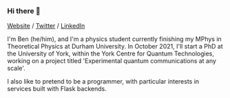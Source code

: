 ### Hi there 👋

[Website](https://bamiesking.uk) / [Twitter](https://twitter.com/bamiesking) / [LinkedIn](https://linkedin.com/in/bamiesking)

I'm Ben (he/him), and I'm a physics student currently finishing my MPhys in Theoretical Physics at Durham University. In October 2021, I'll start a PhD at the University of York, within the York Centre for Quantum Technologies, working on a project titled 'Experimental quantum communications at any scale'.

I also like to pretend to be a programmer, with particular interests in services built with Flask backends.

<!--
**bamiesking/bamiesking** is a ✨ _special_ ✨ repository because its `README.md` (this file) appears on your GitHub profile.

Here are some ideas to get you started:

- 🔭 I’m currently working on ...
- 🌱 I’m currently learning ...
- 👯 I’m looking to collaborate on ...
- 🤔 I’m looking for help with ...
- 💬 Ask me about ...
- 📫 How to reach me: ...
- 😄 Pronouns: ...
- ⚡ Fun fact: ...
-->
